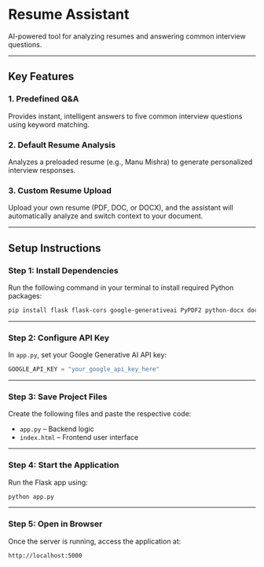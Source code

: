 

# Resume Assistant 

AI-powered tool for analyzing resumes and answering common interview questions.

---

## Key Features

### 1. Predefined Q\&A

Provides instant, intelligent answers to five common interview questions using keyword matching.

### 2. Default Resume Analysis

Analyzes a preloaded resume (e.g., Manu Mishra) to generate personalized interview responses.

### 3. Custom Resume Upload

Upload your own resume (PDF, DOC, or DOCX), and the assistant will automatically analyze and switch context to your document.

---

## Setup Instructions

### Step 1: Install Dependencies

Run the following command in your terminal to install required Python packages:

```bash
pip install flask flask-cors google-generativeai PyPDF2 python-docx docx2txt werkzeug
```

---

### Step 2: Configure API Key

In `app.py`, set your Google Generative AI API key:

```python
GOOGLE_API_KEY = "your_google_api_key_here"
```

---

### Step 3: Save Project Files

Create the following files and paste the respective code:

* `app.py` – Backend logic
* `index.html` – Frontend user interface

---

### Step 4: Start the Application

Run the Flask app using:

```bash
python app.py
```

---

### Step 5: Open in Browser

Once the server is running, access the application at:

```
http://localhost:5000
```
